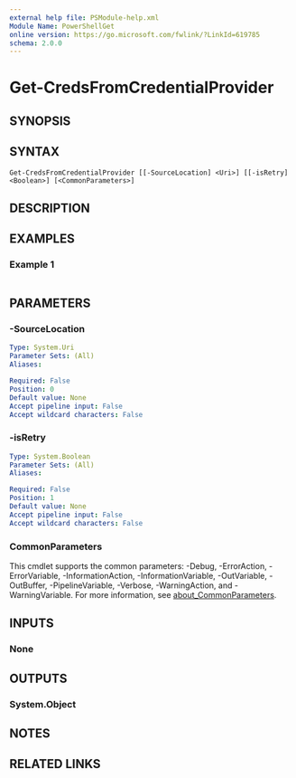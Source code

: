```yaml
---
external help file: PSModule-help.xml
Module Name: PowerShellGet
online version: https://go.microsoft.com/fwlink/?LinkId=619785
schema: 2.0.0
---
```


# Get-CredsFromCredentialProvider

## SYNOPSIS


## SYNTAX

```
Get-CredsFromCredentialProvider [[-SourceLocation] <Uri>] [[-isRetry] <Boolean>] [<CommonParameters>]
```

## DESCRIPTION


## EXAMPLES

### Example 1
```powershell

```



## PARAMETERS

### -SourceLocation


```yaml
Type: System.Uri
Parameter Sets: (All)
Aliases:

Required: False
Position: 0
Default value: None
Accept pipeline input: False
Accept wildcard characters: False
```

### -isRetry


```yaml
Type: System.Boolean
Parameter Sets: (All)
Aliases:

Required: False
Position: 1
Default value: None
Accept pipeline input: False
Accept wildcard characters: False
```

### CommonParameters
This cmdlet supports the common parameters: -Debug, -ErrorAction, -ErrorVariable, -InformationAction, -InformationVariable, -OutVariable, -OutBuffer, -PipelineVariable, -Verbose, -WarningAction, and -WarningVariable. For more information, see [about_CommonParameters](http://go.microsoft.com/fwlink/?LinkID=113216).

## INPUTS

### None

## OUTPUTS

### System.Object
## NOTES

## RELATED LINKS
